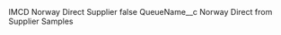 <?xml version="1.0" encoding="UTF-8"?>
<CustomMetadata xmlns="http://soap.sforce.com/2006/04/metadata" xmlns:xsi="http://www.w3.org/2001/XMLSchema-instance" xmlns:xsd="http://www.w3.org/2001/XMLSchema">
    <label>IMCD Norway Direct Supplier</label>
    <protected>false</protected>
    <values>
        <field>QueueName__c</field>
        <value xsi:type="xsd:string">Norway Direct from Supplier Samples</value>
    </values>
</CustomMetadata>
